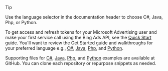> [!TIP]
> Use the language selector in the documentation header to choose C#, Java, Php, or Python. 
> 
> To get access and refresh tokens for your Microsoft Advertising user and make your first service call using the Bing Ads API, see the [Quick Start](authentication-oauth-quick-start.md) guide. You'll want to review the Get Started guide and walkthroughs for your preferred language e.g., [C#](../get-started-csharp.md), [Java](../get-started-java.md), [Php](../get-started-php.md), and [Python](../get-started-python.md). 
>
> Supporting files for [C#](https://github.com/BingAds/BingAds-dotNet-SDK/tree/main/examples/BingAdsExamples), [Java](https://github.com/BingAds/BingAds-Java-SDK/tree/main/examples/BingAdsDesktopApp), [Php](https://github.com/BingAds/BingAds-PHP-SDK/tree/main/samples), and [Python](https://github.com/BingAds/BingAds-Python-SDK/tree/main/examples) examples are available at GitHub. You can clone each repository or repurpose snippets as needed. 
